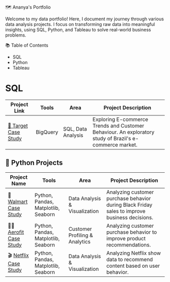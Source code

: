 🗺 Ananya's Portfolio

Welcome to my data portfolio! 
Here, I document my journey through various data analysis projects. I focus on transforming raw data into meaningful insights, using SQL, Python, and Tableau to solve real-world business problems.

📚 Table of Contents
* SQL
* Python
* Tableau

# SQL

| Project Link       | Tools         | Area                              | Project Description                                                                 |
|--------------------|---------------|-----------------------------------|-------------------------------------------------------------------------------------|
| [🎯 Target Case Study](https://github.com/ananyajayaprakash13/target-case-study) | BigQuery| SQL, Data Analysis | Exploring E-commerce Trends and Customer Behaviour. An exploratory study of Brazil's e-commerce market. |
## 🐍 Python Projects

| Project Name         | Tools                                   | Area                      | Project Description                                                                                             |
|----------------------|-----------------------------------------|---------------------------|-----------------------------------------------------------------------------------------------------------------|
| 🏬 [Walmart Case Study](https://github.com/yourusername/walmart-case-study) | Python, Pandas, Matplotlib, Seaborn | Data Analysis & Visualization | Analyzing customer purchase behavior during Black Friday sales to improve business decisions.                   |
| 🏃‍♂️ [Aerofit Case Study](https://github.com/yourusername/aerofit-case-study) | Python, Pandas, Matplotlib, Seaborn | Customer Profiling & Analytics | Analyzing customer purchase behavior to improve product recommendations.                                         |
| 🎬 [Netflix Case Study](https://github.com/yourusername/netflix-case-study) | Python, Pandas, Matplotlib, Seaborn | Data Analysis & Visualization | Analyzing Netflix show data to recommend content based on user behavior.                                          |




